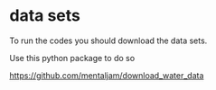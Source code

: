 # data sets

To run the codes you should download the data sets.

Use this python package to do so

https://github.com/mentaljam/download_water_data
